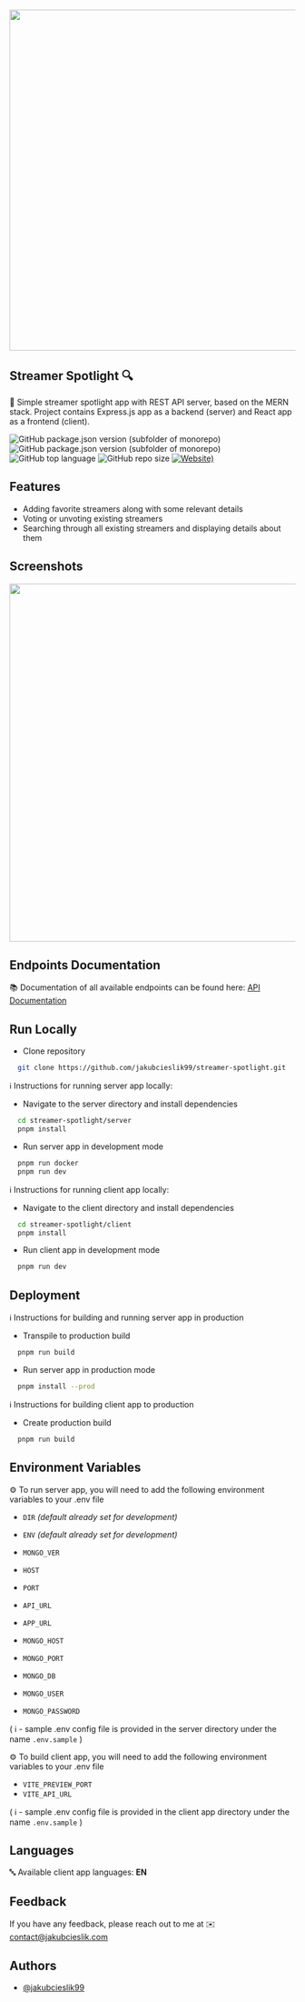 # <img src="https://i.ibb.co/bstFRHH/streamer-spotlight-1.png" width="600">

## Streamer Spotlight 🔍

📌 Simple streamer spotlight app with REST API server, based on the MERN stack. Project contains Express.js app as a backend
(server) and React app as a frontend (client).

![GitHub package.json version (subfolder of monorepo)](https://img.shields.io/github/package-json/v/jakubcieslik99/streamer-spotlight?color=orange&filename=server%2Fpackage.json&label=server%20version)
![GitHub package.json version (subfolder of monorepo)](https://img.shields.io/github/package-json/v/jakubcieslik99/streamer-spotlight?color=orange&filename=client%2Fpackage.json&label=client%20version)
![GitHub top language](https://img.shields.io/github/languages/top/jakubcieslik99/streamer-spotlight)
![GitHub repo size](https://img.shields.io/github/repo-size/jakubcieslik99/streamer-spotlight)
[![Website)](https://img.shields.io/website?label=demo%20website&url=https%3A%2F%2Fstreamer-spotlight.jakubcieslik.com%2F)](https://streamer-spotlight.jakubcieslik.com/)

## Features

- Adding favorite streamers along with some relevant details
- Voting or unvoting existing streamers
- Searching through all existing streamers and displaying details about them

## Screenshots

<img src="https://i.ibb.co/DCsVHSX/streamer-spotlight-2.png" width="630">

## Endpoints Documentation

📚 Documentation of all available endpoints can be found here:
[API Documentation](https://documenter.getpostman.com/view/20607862/2s93z6ejcb)

## Run Locally

- Clone repository

```bash
  git clone https://github.com/jakubcieslik99/streamer-spotlight.git
```

ℹ️ Instructions for running server app locally:

- Navigate to the server directory and install dependencies

```bash
  cd streamer-spotlight/server
  pnpm install
```

- Run server app in development mode

```bash
  pnpm run docker
  pnpm run dev
```

ℹ️ Instructions for running client app locally:

- Navigate to the client directory and install dependencies

```bash
  cd streamer-spotlight/client
  pnpm install
```

- Run client app in development mode

```bash
  pnpm run dev
```

## Deployment

ℹ️ Instructions for building and running server app in production

- Transpile to production build

```bash
  pnpm run build
```

- Run server app in production mode

```bash
  pnpm install --prod
```

ℹ️ Instructions for building client app to production

- Create production build

```bash
  pnpm run build
```

## Environment Variables

⚙️ To run server app, you will need to add the following environment variables to your .env file

- `DIR` _(default already set for development)_
- `ENV` _(default already set for development)_

- `MONGO_VER`

- `HOST`
- `PORT`
- `API_URL`
- `APP_URL`

- `MONGO_HOST`
- `MONGO_PORT`
- `MONGO_DB`
- `MONGO_USER`
- `MONGO_PASSWORD`

( ℹ️ - sample .env config file is provided in the server directory under the name `.env.sample` )

⚙️ To build client app, you will need to add the following environment variables to your .env file

- `VITE_PREVIEW_PORT`
- `VITE_API_URL`

( ℹ️ - sample .env config file is provided in the client app directory under the name `.env.sample` )

## Languages

🔤 Available client app languages: **EN**

## Feedback

If you have any feedback, please reach out to me at ✉️ contact@jakubcieslik.com

## Authors

- [@jakubcieslik99](https://www.github.com/jakubcieslik99)
